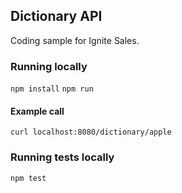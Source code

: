## Dictionary API

Coding sample for Ignite Sales.

### Running locally

`npm install`
`npm run`

#### Example call
`curl localhost:8080/dictionary/apple`

### Running tests locally

`npm test`
